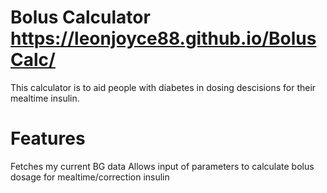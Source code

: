 # Bolus Calculator https://leonjoyce88.github.io/BolusCalc/

This calculator is to aid people with diabetes in dosing descisions for their mealtime insulin.

# Features
Fetches my current BG data
Allows input of parameters to calculate bolus dosage for mealtime/correction insulin

